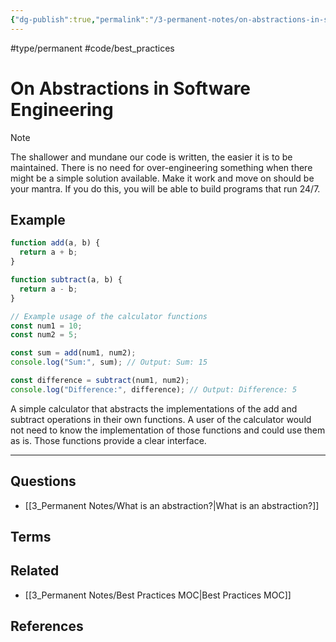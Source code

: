 ```yaml
---
{"dg-publish":true,"permalink":"/3-permanent-notes/on-abstractions-in-software-engineering/","created":"2023-07-27T12:48:32.107-05:00","updated":"2023-08-03T10:41:16.569-05:00"}
---
```


#type/permanent #code/best_practices

# On Abstractions in Software Engineering

> [!NOTE]
> The shallower and mundane our code is written, the easier it is to be maintained. There is no need for over-engineering something when there might be a simple solution available. Make it work and move on should be your mantra. If you do this, you will be able to build programs that run 24/7.
>
## Example
```javascript
function add(a, b) {
  return a + b;
}

function subtract(a, b) {
  return a - b;
}

// Example usage of the calculator functions
const num1 = 10;
const num2 = 5;

const sum = add(num1, num2);
console.log("Sum:", sum); // Output: Sum: 15

const difference = subtract(num1, num2);
console.log("Difference:", difference); // Output: Difference: 5
```
A simple calculator that abstracts the implementations of the add and subtract operations in their own functions. A user of the calculator would not need to know the implementation of those functions and could use them as is. Those functions provide a clear interface.

---
## Questions
- [[3_Permanent Notes/What is an abstraction?\|What is an abstraction?]] 
## Terms

## Related
- [[3_Permanent Notes/Best Practices MOC\|Best Practices MOC]]
## References